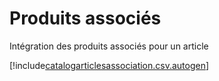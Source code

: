 # Produits associés

Intégration des produits associés pour un article


[!include[catalogarticlesassociation.csv.autogen](catalogarticlesassociation.csv.autogen.md)]

<!-- [!include[catalogarticlesassociation.raw.autogen](catalogarticlesassociation.raw.autogen.md)]--> 

<!-- [!include[catalogarticlesassociation.xml.autogen](catalogarticlesassociation.xml.autogen.md)]--> 

